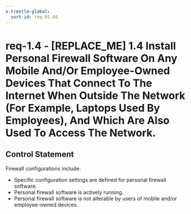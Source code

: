 ```yaml
---
x-trestle-global:
  sort-id: req-01.04
---
```


# req-1.4 - \[REPLACE_ME\] 1.4 Install Personal Firewall Software On Any Mobile And/Or Employee-Owned Devices That Connect To The Internet When Outside The Network (For Example, Laptops Used By Employees), And Which Are Also Used To Access The Network.

## Control Statement

Firewall configurations include:
* Specific configuration settings are defined for personal firewall software.
* Personal firewall software is actively running.
* Personal firewall software is not alterable by users of mobile and/or
employee-owned devices.
